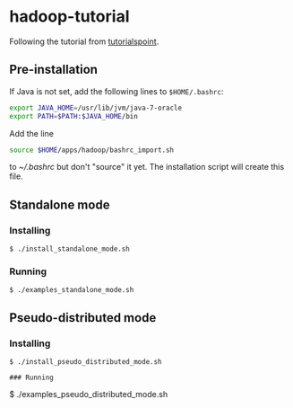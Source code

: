 # hadoop-tutorial

Following the tutorial from [tutorialspoint](http://www.tutorialspoint.com/hadoop/).


## Pre-installation

If Java is not set, add the following lines to `$HOME/.bashrc`:

```bash
export JAVA_HOME=/usr/lib/jvm/java-7-oracle
export PATH=$PATH:$JAVA_HOME/bin
```

Add the line

```bash
source $HOME/apps/hadoop/bashrc_import.sh
```

to *~/.bashrc* but don't "source" it yet. The installation script will create this file.


## Standalone mode

### Installing

```
$ ./install_standalone_mode.sh
```

### Running

```
$ ./examples_standalone_mode.sh
```


## Pseudo-distributed mode

### Installing

```
$ ./install_pseudo_distributed_mode.sh

### Running

```
$ ./examples_pseudo_distributed_mode.sh
